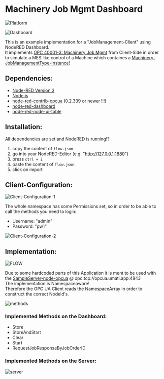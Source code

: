 # Machinery Job Mgmt Dashboard

[![Platform](https://img.shields.io/badge/platform-Node--RED-red)](https://nodered.org)

![Dashboard](images/Dashboard.PNG)  

This is an example implementation for a "JobManagement-Client" using NodeRED Dashboard.  
It implements [OPC 40001-3: Machinery Job Mgmt](https://reference.opcfoundation.org/Machinery/Jobs/v100/docs/) from Client-Side in order to simulate a MES like control of a Machine which containes a [Machinery-JobManagementType-Instance](https://reference.opcfoundation.org/Machinery/Jobs/v100/docs/8.1)!

## Dependencies:  

- [Node-RED Version 3](https://nodered.org/blog/2022/07/14/version-3-0-released)
- [Node.js](https://nodejs.org/en/)
- [node-red-contrib-opcua](https://flows.nodered.org/node/node-red-contrib-opcua) (0.2.339 or newer !!!)
- [node-red-dashboard](https://flows.nodered.org/node/node-red-dashboard)
- [node-red-node-ui-table](https://flows.nodered.org/node/node-red-node-ui-table)

## Installation:

All dependencies are set and NodeRED is running!?  
1. copy the content of `flow.json`  
2. go into your NodeRED-Editor (e.g. "http://127.0.0.1:1880")
3. press `ctrl + i`
4. paste the content of `flow.json`   
5. click on import  

## Client-Configuration:  

![Client-Configuration-1](images/Client-Configuration-1.PNG)  

The whole namespace has some Permissions set, so in order to be able to call the methods you need to login:  
- Username: "admin"    
- Password: "pw1"    

![Client-Configuration-2](images/Client-Configuration-2.PNG)  

## Implementation:  

![FLOW](images/flow.PNG)   

Due to some hardcoded parts of this Application it is ment to be used with the [SampleServer-node-opcua](https://github.com/AndreasHeine/SampleServer-node-opcua) @ opc.tcp://opcua.umati.app:4843  
The implementation is Namespaceaware!  
Therefore the OPC UA Client reads the NamespaceArray in order to construct the correct NodeId's.  

![methods](images/Methods.PNG)  

### Implemented Methods on the Dashboard:  
- Store
- StoreAndStart
- Clear
- Start
- RequestJobResponseByJobOrderID

### Implemented Methods on the Server:  

![server](images/server.PNG)  